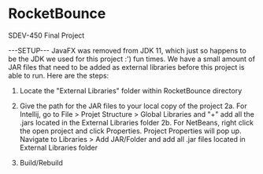 # RocketBounce
SDEV-450 Final Project

---SETUP---
JavaFX was removed from JDK 11, which just so happens to be the JDK we used for this project :') fun times. We have a small amount of JAR files that need to be added as external libraries before this project is able to run. Here are the steps:
1) Locate the "External Libraries" folder within RocketBounce directory

2) Give the path for the JAR files to your local copy of the project
  2a. For Intellij, go to File > Projet Structure > Global Libraries and "+" add all the .jars located in the External Libraries folder
  2b. For NetBeans, right click the open project and click Properties. Project Properties will pop up. Navigate to Libraries > Add JAR/Folder and add all .jar files located in External Libraries folder
  
3) Build/Rebuild
